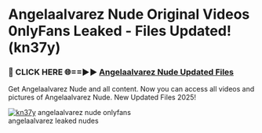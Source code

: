 # Angelaalvarez Nude Original Videos 0nlyFans Leaked - Files Updated! (kn37y)

<h3>🔴 CLICK HERE 🌐==►► <a href="https://tinyurl.com/4mcuefdz" rel="nofollow">Angelaalvarez Nude Updated Files</a></h3>

Get Angelaalvarez Nude and all content. Now you can access all videos and pictures of Angelaalvarez Nude. New Updated Files 2025!

[![kn37y](https://i.imgur.com/StAQSOY.gif)](https://tinyurl.com/4mcuefdz)
angelaalvarez nude onlyfans<br>
angelaalvarez leaked nudes